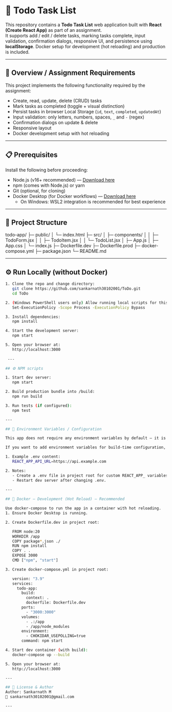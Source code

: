 # 📝 Todo Task List

This repository contains a **Todo Task List** web application built with **React (Create React App)** as part of an assignment.  
It supports add / edit / delete tasks, marking tasks complete, input validation, confirmation dialogs, responsive UI, and persistence using **localStorage**. Docker setup for development (hot reloading) and production is included.

---

## 🚀 Overview / Assignment Requirements

This project implements the following functionality required by the assignment:

- Create, read, update, delete (CRUD) tasks
- Mark tasks as completed (toggle + visual distinction)
- Persist tasks in browser Local Storage (`id`, `text`, `completed`, `updatedAt`)
- Input validation: only letters, numbers, spaces, `_` and `-` (regex)
- Confirmation dialogs on update & delete
- Responsive layout
- Docker development setup with hot reloading

---

## 📋 Prerequisites

Install the following before proceeding:

- Node.js (v16+ recommended) — [Download here](https://nodejs.org/)
- npm (comes with Node.js) or yarn
- Git (optional, for cloning)
- Docker Desktop (for Docker workflows) — [Download here](https://www.docker.com/products/docker-desktop)
  - On Windows: WSL2 integration is recommended for best experience

---

## 🧭 Project Structure
todo-app/
├─ public/
│ └─ index.html
├─ src/
│ ├─ components/
│ │ ├─ TodoForm.jsx
│ │ ├─ TodoItem.jsx
│ │ └─ TodoList.jsx
│ ├─ App.js
│ ├─ App.css
│ └─ index.js
├─ Dockerfile.dev
├─ Dockerfile.prod
├─ docker-compose.yml
├─ package.json
└─ README.md


---

## ⚙️ Run Locally (without Docker)

```bash
1. Clone the repo and change directory:
   git clone https://github.com/sankarnath30102001/ToDo.git
   cd ToDo

2. (Windows PowerShell users only) Allow running local scripts for this session:
   Set-ExecutionPolicy -Scope Process -ExecutionPolicy Bypass

3. Install dependencies:
   npm install

4. Start the development server:
   npm start

5. Open your browser at:
   http://localhost:3000
   
 ---

## ⚙️ NPM scripts

1. Start dev server:
   npm start

2. Build production bundle into /build:
   npm run build

3. Run tests (if configured):
   npm test

---

## 🔐 Environment Variables / Configuration

This app does not require any environment variables by default — it is a client-side app storing tasks in localStorage.

If you want to add environment variables for build-time configuration, use the REACT_APP_ prefix in a .env file:

1. Example .env content:
   REACT_APP_API_URL=https://api.example.com

2. Notes:
   - Create a .env file in project root for custom REACT_APP_ variables.
   - Restart dev server after changing .env.
   
---

## 🐳 Docker — Development (Hot Reload) — Recommended

Use docker-compose to run the app in a container with hot reloading.
1. Ensure Docker Desktop is running.

2. Create Dockerfile.dev in project root:

   FROM node:20
   WORKDIR /app
   COPY package*.json ./
   RUN npm install
   COPY . .
   EXPOSE 3000
   CMD ["npm", "start"]

3. Create docker-compose.yml in project root:

   version: "3.9"
   services:
     todo-app:
       build:
         context: .
         dockerfile: Dockerfile.dev
       ports:
         - "3000:3000"
       volumes:
         - .:/app
         - /app/node_modules
       environment:
         - CHOKIDAR_USEPOLLING=true
       command: npm start

4. Start dev container (with build):
   docker-compose up --build

5. Open your browser at:
   http://localhost:3000

---

## 📜 License & Author
Author: Sankarnath M
📧 sankarnath30102001@gmail.com

---